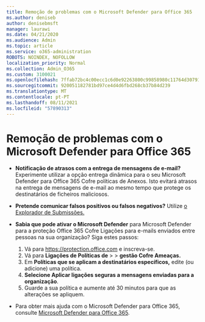 ```yaml
---
title: Remoção de problemas com o Microsoft Defender para Office 365
ms.author: deniseb
author: denisebmsft
manager: laurawi
ms.date: 04/21/2020
ms.audience: Admin
ms.topic: article
ms.service: o365-administration
ROBOTS: NOINDEX, NOFOLLOW
localization_priority: Normal
ms.collection: Admin_O365
ms.custom: 3100021
ms.openlocfilehash: 7ffab72bc4c00ecc1c6d0e92263800c99858980c11764d307914635370306087
ms.sourcegitcommit: 920051182781bd97ce4d4d6fbd268cb37b84d239
ms.translationtype: MT
ms.contentlocale: pt-PT
ms.lasthandoff: 08/11/2021
ms.locfileid: "57890313"
---
```

# <a name="troubleshoot-issues-with-microsoft-defender-for-office-365"></a>Remoção de problemas com o Microsoft Defender para Office 365

- **Notificação de atrasos com a entrega de mensagens de e-mail?** Experimente utilizar a opção entrega dinâmica para o seu Microsoft Defender para Office 365 Cofre políticas de Anexos. Isto evitará atrasos na entrega de mensagens de e-mail ao mesmo tempo que protege os destinatários de ficheiros maliciosos.
- **Pretende comunicar falsos positivos ou falsos negativos?** Utilize [o Explorador de Submissões.](https://protection.office.com/reportsubmission)
- **Sabia que pode ativar o Microsoft Defender** para Microsoft Defender para a proteção Office 365 Cofre Ligações para e-mails enviados entre pessoas na sua organização? Siga estes passos:
    1. Vá para https://protection.office.com e inscreva-se.
    2. Vá para **Ligações de Políticas de**  >    >  **gestão Cofre Ameaças.**
    3. Em **Políticas que se aplicam a destinatários específicos,** edite (ou adicione) uma política.
    4. **Selecione Aplicar ligações seguras a mensagens enviadas para a organização**.
    5. Guarde a sua política e aumente até 30 minutos para que as alterações se apliquem.

- Para obter mais ajuda com o Microsoft Defender para Office 365, consulte [Microsoft Defender para Office 365](https://docs.microsoft.com/microsoft-365/security/office-365-security/office-365-atp).